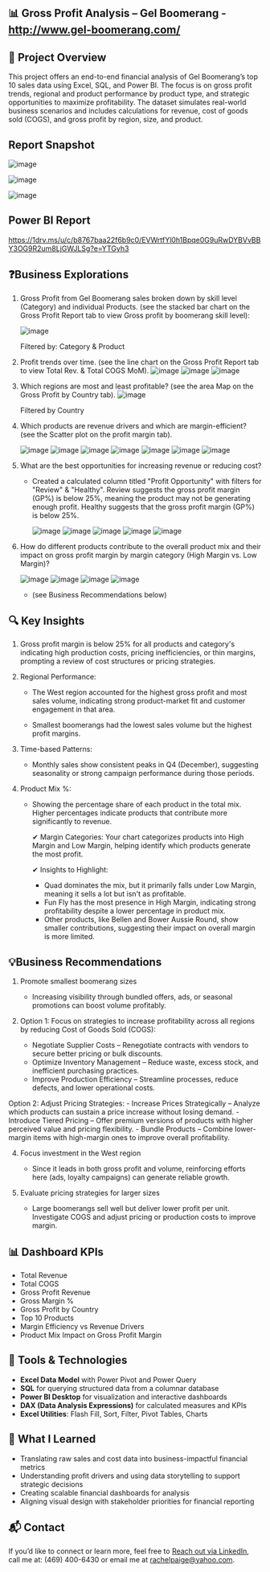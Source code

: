 ## 📊 Gross Profit Analysis – Gel Boomerang - http://www.gel-boomerang.com/

## 🧩 Project Overview
This project offers an end-to-end financial analysis of Gel Boomerang’s top 10 sales data using Excel, SQL, and Power BI. The focus is on gross profit trends, regional and product performance by product type, and strategic opportunities to maximize profitability. The dataset simulates real-world business scenarios and includes calculations for revenue, cost of goods sold (COGS), and gross profit by region, size, and product.

## Report Snapshot
![image](https://github.com/user-attachments/assets/10726c4b-258d-4e42-ad16-557e213fc030)


![image](https://github.com/user-attachments/assets/f76eccc3-311c-4c45-a5c1-4b06381e0d59)




![image](https://github.com/user-attachments/assets/ce2c4ea6-4792-4c52-bb8e-561a3438c122)



## Power BI Report 
https://1drv.ms/u/c/b8767baa22f6b9c0/EVWrtfYl0h1Bpqe0G9uRwDYBVvBBY3OG9R2um8LjGWJLSg?e=YTGyh3



## ❓Business Explorations

1. Gross Profit from Gel Boomerang sales broken down by skill level (Category) and individual Products. (see the stacked bar chart on the  Gross Profit Report tab to view Gross profit by boomerang skill level):

      ![image](https://github.com/user-attachments/assets/39944b0c-e814-4919-8abe-d51169aac5d9)

   Filtered by: Category & Product

2. Profit trends over time. (see the line chart on the Gross Profit Report tab to view Total Rev. & Total COGS MoM).
       ![image](https://github.com/user-attachments/assets/41a8ebb1-f07a-41b9-9040-cb181b170b40)
       ![image](https://github.com/user-attachments/assets/afdc1a45-469f-4500-9b88-640df78540cb)
       ![image](https://github.com/user-attachments/assets/22fcfb61-679f-4afa-bd87-57ff99595be8)



3. Which regions are most and least profitable? (see the area Map on the Gross Profit by Country tab).
       ![image](https://github.com/user-attachments/assets/89344d03-706e-4570-adc6-43dd6e7b8507)

      Filtered by Country

4. Which products are revenue drivers and which are margin-efficient?  (see the Scatter plot on the profit margin tab).
   
      ![image](https://github.com/user-attachments/assets/e847ece9-1562-4095-a110-77cce049c7f0)
      ![image](https://github.com/user-attachments/assets/a24eca49-9e74-4f4a-9291-fe6d50b352bf)
      ![image](https://github.com/user-attachments/assets/301bfacb-44d2-4cf1-8608-115a1ddeccb9)
      ![image](https://github.com/user-attachments/assets/59f2c3b9-5d68-4886-82fe-675dc86346e2)
      ![image](https://github.com/user-attachments/assets/79c92c0d-cade-4c87-a09a-50c4928495b4)
      ![image](https://github.com/user-attachments/assets/198d0108-3c31-4e3d-8029-fc44e436af54)
      ![image](https://github.com/user-attachments/assets/6ddef325-db75-4105-b71c-5b4581e4905f)


   


5. What are the best opportunities for increasing revenue or reducing cost?
     - Created a calculated column titled "Profit Opportunity" with filters for "Review" & "Healthy". Review suggests the gross profit margin (GP%) is below 25%, meaning the product may not be generating enough profit.           Healthy suggests that the gross profit margin (GP%) is below 25%.
      
       ![image](https://github.com/user-attachments/assets/5ce7185d-c49f-406e-ae16-1907029a9a9d)
       ![image](https://github.com/user-attachments/assets/1eb02b49-1793-4c2a-9fc2-8408b12d7ac6)
       ![image](https://github.com/user-attachments/assets/7849c5a4-8056-4635-8994-6c92a4e4e4ed)
       ![image](https://github.com/user-attachments/assets/551e7075-5a81-445b-851b-6eabdb163082)
       ![image](https://github.com/user-attachments/assets/df35f9ec-f9aa-4229-9b31-1a6594d78d89)

       
6. How do different products contribute to the overall product mix and their impact on gross profit margin by margin category (High Margin vs. Low Margin)?

      ![image](https://github.com/user-attachments/assets/676fe9ef-4daa-4469-a1aa-909a6b849f4f)
      ![image](https://github.com/user-attachments/assets/58af2780-4d0a-4c31-8fcd-c69c186a82d8)
      ![image](https://github.com/user-attachments/assets/8155d3db-e8d7-4347-8326-e3651570685d)
      ![image](https://github.com/user-attachments/assets/a6bff6a3-0afd-4cb7-a57e-79f02b559153)







     - (see Business Recommendations below)




## 🔍 Key Insights  

1. Gross profit margin is below 25% for all products and category's indicating high production costs, pricing inefficiencies, or thin margins, prompting a review of cost structures or pricing strategies.  


2. Regional Performance: 

    - The West region accounted for the highest gross profit and most sales volume, indicating strong product-market fit and customer engagement in that area.

    -  Smallest boomerangs had the lowest sales volume but the highest profit margins.


3. Time-based Patterns:

    - Monthly sales show consistent peaks in Q4 (December), suggesting seasonality or strong campaign performance during those periods.


4. Product Mix %:
   
      - Showing the percentage share of each product in the total mix. Higher percentages indicate products that contribute more significantly to revenue.

        ✔ Margin Categories: Your chart categorizes products into High Margin and Low Margin, helping identify which products generate the most profit.

        ✔ Insights to Highlight:
        
        - Quad dominates the mix, but it primarily falls under Low Margin, meaning it sells a lot but isn't as profitable.
        - Fun Fly has the most presence in High Margin, indicating strong profitability despite a lower percentage in product mix.
        - Other products, like Bellen and Bower Aussie Round, show smaller contributions, suggesting their impact on overall margin is more limited.



## 💡Business Recommendations

1. Promote smallest boomerang sizes
   
   - Increasing visibility through bundled offers, ads, or seasonal promotions can boost volume profitably.

2. Option 1:  Focus on strategies to increase profitability across all regions by reducing Cost of Goods Sold (COGS):
    - Negotiate Supplier Costs – Renegotiate contracts with vendors to secure better pricing or bulk discounts.
    - Optimize Inventory Management – Reduce waste, excess stock, and inefficient purchasing practices.
    - Improve Production Efficiency – Streamline processes, reduce defects, and lower operational costs.

  Option 2:  Adjust Pricing Strategies:
    - Increase Prices Strategically – Analyze which products can sustain a price increase without losing demand.
    - Introduce Tiered Pricing – Offer premium versions of products with higher perceived value and pricing flexibility.
    - Bundle Products – Combine lower-margin items with high-margin ones to improve overall profitability.


4. Focus investment in the West region
   
   - Since it leads in both gross profit and volume, reinforcing efforts here (ads, loyalty campaigns) can generate reliable growth.

5. Evaluate pricing strategies for larger sizes
   
   - Large boomerangs sell well but deliver lower profit per unit. Investigate COGS and adjust pricing or production costs to improve margin.




## 📊 Dashboard KPIs

- Total Revenue
- Total COGS
- Gross Profit Revenue
- Gross Margin %
- Gross Profit by Country  
- Top 10 Products
- Margin Efficiency vs Revenue Drivers
- Product Mix Impact on Gross Profit Margin






## 🔧 Tools & Technologies

- **Excel Data Model** with Power Pivot and Power Query
- **SQL** for querying structured data from a columnar database
- **Power BI Desktop** for visualization and interactive dashboards
- **DAX (Data Analysis Expressions)** for calculated measures and KPIs
- **Excel Utilities**: Flash Fill, Sort, Filter, Pivot Tables, Charts




## 🧠 What I Learned
- Translating raw sales and cost data into business-impactful financial metrics
- Understanding profit drivers and using data storytelling to support strategic decisions
- Creating scalable financial dashboards for analysis
- Aligning visual design with stakeholder priorities for financial reporting




## 📬 Contact

If you’d like to connect or learn more, feel free to [Reach out via LinkedIn](https://www.linkedin.com/in/rachel-p-339803204), call me at: (469) 400-6430 or email me at rachelpaige@yahoo.com.
